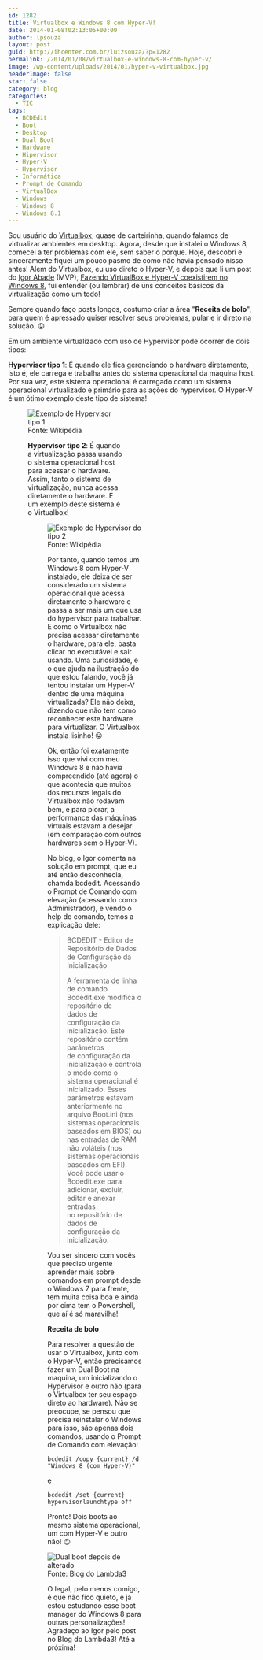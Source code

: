 ```yaml
---
id: 1282
title: Virtualbox e Windows 8 com Hyper-V!
date: 2014-01-08T02:13:05+00:00
author: lpsouza
layout: post
guid: http://ihcenter.com.br/luizsouza/?p=1282
permalink: /2014/01/08/virtualbox-e-windows-8-com-hyper-v/
image: /wp-content/uploads/2014/01/hyper-v-virtualbox.jpg
headerImage: false
star: false
category: blog
categories:
  - TIC
tags:
  - BCDEdit
  - Boot
  - Desktop
  - Dual Boot
  - Hardware
  - Hipervisor
  - Hyper-V
  - Hypervisor
  - Informática
  - Prompt de Comando
  - VirtualBox
  - Windows
  - Windows 8
  - Windows 8.1
---
```

Sou usuário do <a title="Virtualbox" href="http://virtualbox.org" target="_blank">Virtualbox</a>, quase de carteirinha, quando falamos de virtualizar ambientes em desktop. Agora, desde que instalei o Windows 8, comecei a ter problemas com ele, sem saber o porque. Hoje, descobri e sinceramente fiquei um pouco pasmo de como não havia pensado nisso antes! Alem do Virtualbox, eu uso direto o Hyper-V, e depois que li um post do <a title="Igor Abade" href="http://twitter.com/igorabade" target="_blank">Igor Abade</a> (MVP), <a title="Fazendo VirtualBox e Hyper-V coexistirem no Windows 8 - Blogs da Lamba3" href="http://blog.lambda3.com.br/2013/01/fazendo-virtualbox-e-hyper-v-coexistirem-no-windows-8/" target="_blank">Fazendo VirtualBox e Hyper-V coexistirem no Windows 8</a>, fui entender (ou lembrar) de uns conceitos básicos da virtualização como um todo!

Sempre quando faço posts longos, costumo criar a área "**Receita de bolo**", para quem é apressado quiser resolver seus problemas, pular e ir direto na solução. 😛

Em um ambiente virtualizado com uso de Hypervisor pode ocorrer de dois tipos:<!--more-->

**Hypervisor tipo 1**: É quando ele fica gerenciando o hardware diretamente, isto é, ele carrega e trabalha antes do sistema operacional da maquina host. Por sua vez, este sistema operacional é carregado como um sistema operacional virtualizado e primário para as ações do hypervisor. O Hyper-V é um ótimo exemplo deste tipo de sistema!<figure style="width: 192px" class="wp-caption aligncenter">

![Exemplo de Hypervisor tipo 1](http://upload.wikimedia.org/wikipedia/commons/b/b3/Hipervisor_-_Primer_nivel.svg)
Fonte: Wikipédia

**Hypervisor tipo 2**: É quando a virtualização passa usando o sistema operacional host para acessar o hardware. Assim, tanto o sistema de virtualização, nunca acessa diretamente o hardware. E um exemplo deste sistema é o Virtualbox!<figure style="width: 192px" class="wp-caption aligncenter">

![Exemplo de Hypervisor do tipo 2](http://upload.wikimedia.org/wikipedia/commons/9/91/Hipervisor_-_Segundo_nivel.svg)
Fonte: Wikipédia

Por tanto, quando temos um Windows 8 com Hyper-V instalado, ele deixa de ser considerado um sistema operacional que acessa diretamente o hardware e passa a ser mais um que usa do hypervisor para trabalhar. E como o Virtualbox não precisa acessar diretamente o hardware, para ele, basta clicar no executável e sair usando. Uma curiosidade, e o que ajuda na ilustração do que estou falando, você já tentou instalar um Hyper-V dentro de uma máquina virtualizada? Ele não deixa, dizendo que não tem como reconhecer este hardware para virtualizar. O Virtualbox instala lisinho! 😛

Ok, então foi exatamente isso que vivi com meu Windows 8 e não havia compreendido (até agora) o que acontecia que muitos dos recursos legais do Virtualbox não rodavam bem, e para piorar, a performance das máquinas virtuais estavam a desejar (em comparação com outros hardwares sem o Hyper-V).

No blog, o Igor comenta na solução em prompt, que eu até então desconhecia, chamda bcdedit. Acessando o Prompt de Comando com elevação (acessando como Administrador), e vendo o help do comando, temos a explicação dele:

> BCDEDIT - Editor de Repositório de Dados de Configuração da Inicialização
> 
> A ferramenta de linha de comando Bcdedit.exe modifica o repositório de dados de configuração da inicialização. Este repositório contém parâmetros de configuração da inicialização e controla o modo como o sistema operacional é inicializado. Esses parâmetros estavam anteriormente no arquivo Boot.ini (nos sistemas operacionais baseados em BIOS) ou nas entradas de RAM não voláteis (nos sistemas operacionais baseados em EFI). Você pode usar o Bcdedit.exe para adicionar, excluir, editar e anexar entradas no repositório de dados de configuração da inicialização.

Vou ser sincero com vocês que preciso urgente aprender mais sobre comandos em prompt desde o Windows 7 para frente, tem muita coisa boa e ainda por cima tem o Powershell, que aí é só maravilha!

**Receita de bolo**

Para resolver a questão de usar o Virtualbox, junto com o Hyper-V, então precisamos fazer um Dual Boot na maquina, um inicializando o Hypervisor e outro não (para o Virtualbox ter seu espaço direto ao hardware). Não se preocupe, se pensou que precisa reinstalar o Windows para isso, são apenas dois comandos, usando o Prompt de Comando com elevação:

`bcdedit /copy {current} /d "Windows 8 (com Hyper-V)"`

e

`bcdedit /set {current} hypervisorlaunchtype off`

Pronto! Dois boots ao mesmo sistema operacional, um com Hyper-V e outro não! 😉

![Dual boot depois de alterado](http://blog.lambda3.com.br/wp-content/uploads/2013/01/image_thumb28.png)
Fonte: Blog do Lambda3

O legal, pelo menos comigo, é que não fico quieto, e já estou estudando esse boot manager do Windows 8 para outras personalizações! Agradeço ao Igor pelo post no Blog do Lambda3! Até a próxima!
